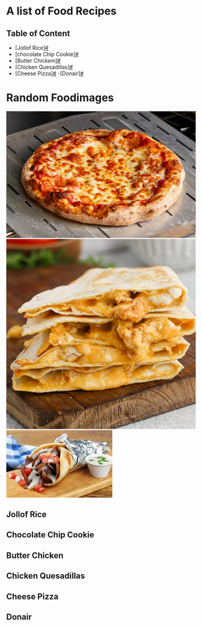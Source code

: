 # A list of Food Recipes

## Table of Content

- [Jollof Rice][#](#jollof-rice)
- [chocolate Chip Cookie][#](#chocolate-chip-cookie)
- [Butter Chickem][#](#butter-chicken)
- [Chicken Quesadillas][#](#chicken-quesadillas)
- [Cheese Pizza][#](#cheese-pizza) -[Donair][#](#donair)

# Random Foodimages

![](food-images/classic-cheese-pizza-FT-RECIPE0422-31a2c938fc2546c9a07b7011658cfd05.jpg)
![](food-images/Easy-Chicken-Quesadillas-200-300-KB-16.jpg)
![](food-images/images.jpg)

## Jollof Rice

## Chocolate Chip Cookie

## Butter Chicken

## Chicken Quesadillas

## Cheese Pizza

## Donair
